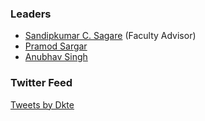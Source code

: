 ### Leaders
* [Sandipkumar C. Sagare](mailto:sandipkumar.sagare@owasp.org) (Faculty Advisor)
* [Pramod Sargar](mailto:pramod.sargar@owasp.org)
* [Anubhav Singh](mailto:anubhav.singh@owasp.org)

### Twitter Feed

<a class="twitter-timeline" data-width="100%" data-height="600" data-theme="light" href="https://twitter.com/OwaspDkte">Tweets by Dkte</a> <script async src="https://platform.twitter.com/widgets.js" charset="utf-8"></script>
